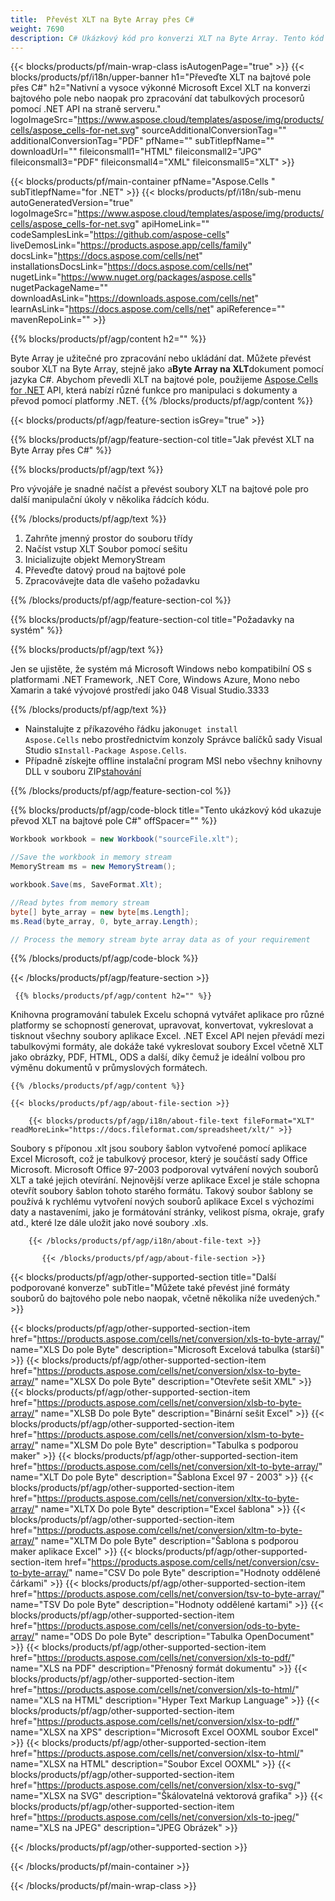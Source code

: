```yaml
---
title:  Převést XLT na Byte Array přes C#
weight: 7690
description: C# Ukázkový kód pro konverzi XLT na Byte Array. Tento kód použijte pro převod Excel XLT na Byte Array v rámci VB.NET, Asp.NET nebo jakékoli aplikace založené na .NET.
---
```

{{< blocks/products/pf/main-wrap-class isAutogenPage="true" >}}
{{< blocks/products/pf/i18n/upper-banner h1="Převeďte XLT na bajtové pole přes C#" h2="Nativní a vysoce výkonné Microsoft Excel XLT na konverzi bajtového pole nebo naopak pro zpracování dat tabulkových procesorů pomocí .NET API na straně serveru." logoImageSrc="https://www.aspose.cloud/templates/aspose/img/products/cells/aspose_cells-for-net.svg" sourceAdditionalConversionTag="" additionalConversionTag="PDF" pfName="" subTitlepfName="" downloadUrl="" fileiconsmall1="HTML" fileiconsmall2="JPG" fileiconsmall3="PDF" fileiconsmall4="XML" fileiconsmall5="XLT" >}}

{{< blocks/products/pf/main-container pfName="Aspose.Cells " subTitlepfName="for .NET" >}}
{{< blocks/products/pf/i18n/sub-menu autoGeneratedVersion="true" logoImageSrc="https://www.aspose.cloud/templates/aspose/img/products/cells/aspose_cells-for-net.svg" apiHomeLink="" codeSamplesLink="https://github.com/aspose-cells" liveDemosLink="https://products.aspose.app/cells/family" docsLink="https://docs.aspose.com/cells/net" installationsDocsLink="https://docs.aspose.com/cells/net" nugetLink="https://www.nuget.org/packages/aspose.cells" nugetPackageName="" downloadAsLink="https://downloads.aspose.com/cells/net" learnAsLink="https://docs.aspose.com/cells/net" apiReference="" mavenRepoLink="" >}}

{{% blocks/products/pf/agp/content h2="" %}}

 Byte Array je užitečné pro zpracování nebo ukládání dat. Můžete převést soubor XLT na Byte Array, stejně jako a**Byte Array na XLT**dokument pomocí jazyka C#. Abychom převedli XLT na bajtové pole, použijeme
 [Aspose.Cells for .NET](https://products.aspose.com/cells/net) 
 API, která nabízí různé funkce pro manipulaci s dokumenty a převod pomocí platformy .NET.
{{% /blocks/products/pf/agp/content %}}

{{< blocks/products/pf/agp/feature-section isGrey="true" >}}

{{% blocks/products/pf/agp/feature-section-col title="Jak převést XLT na Byte Array přes C#" %}}

{{% blocks/products/pf/agp/text %}}

 Pro vývojáře je snadné načíst a převést soubory XLT na bajtové pole pro další manipulační úkoly v několika řádcích kódu.

{{% /blocks/products/pf/agp/text %}}

1.  Zahrňte jmenný prostor do souboru třídy
1.  Načíst vstup XLT Soubor pomocí sešitu
1.  Inicializujte objekt MemoryStream
1.  Převeďte datový proud na bajtové pole
1.  Zpracovávejte data dle vašeho požadavku

{{% /blocks/products/pf/agp/feature-section-col %}}

{{% blocks/products/pf/agp/feature-section-col title="Požadavky na systém" %}}

{{% blocks/products/pf/agp/text %}}

 Jen se ujistěte, že systém má Microsoft Windows nebo kompatibilní OS s platformami .NET Framework, .NET Core, Windows Azure, Mono nebo Xamarin a také vývojové prostředí jako 048 Visual Studio.3333

{{% /blocks/products/pf/agp/text %}}

-  Nainstalujte z příkazového řádku jako<code>nuget install Aspose.Cells</code> nebo prostřednictvím konzoly Správce balíčků sady Visual Studio s<code>Install-Package Aspose.Cells</code>.
-  Případně získejte offline instalační program MSI nebo všechny knihovny DLL v souboru ZIP<a href="https://downloads.aspose.com/cells/net">stahování</a>

{{% /blocks/products/pf/agp/feature-section-col %}}

{{% blocks/products/pf/agp/code-block title="Tento ukázkový kód ukazuje převod XLT na bajtové pole C#" offSpacer="" %}}

```cs
Workbook workbook = new Workbook("sourceFile.xlt");

//Save the workbook in memory stream
MemoryStream ms = new MemoryStream();

workbook.Save(ms, SaveFormat.Xlt);

//Read bytes from memory stream
byte[] byte_array = new byte[ms.Length];
ms.Read(byte_array, 0, byte_array.Length);

// Process the memory stream byte array data as of your requirement 

```

{{% /blocks/products/pf/agp/code-block %}}

{{< /blocks/products/pf/agp/feature-section >}}

<!-- aboutfile Starts -->
      
     {{% blocks/products/pf/agp/content h2="" %}}

Knihovna programování tabulek Excelu schopná vytvářet aplikace pro různé platformy se schopností generovat, upravovat, konvertovat, vykreslovat a tisknout všechny soubory aplikace Excel. .NET Excel API nejen převádí mezi tabulkovými formáty, ale dokáže také vykreslovat soubory Excel včetně XLT jako obrázky, PDF, HTML, ODS a další, díky čemuž je ideální volbou pro výměnu dokumentů v průmyslových formátech.



    {{% /blocks/products/pf/agp/content %}}

    {{< blocks/products/pf/agp/about-file-section >}}

        {{< blocks/products/pf/agp/i18n/about-file-text fileFormat="XLT" readMoreLink="https://docs.fileformat.com/spreadsheet/xlt/" >}}
Soubory s příponou .xlt jsou soubory šablon vytvořené pomocí aplikace Excel Microsoft, což je tabulkový procesor, který je součástí sady Office Microsoft. Microsoft Office 97-2003 podporoval vytváření nových souborů XLT a také jejich otevírání. Nejnovější verze aplikace Excel je stále schopna otevřít soubory šablon tohoto starého formátu. Takový soubor šablony se používá k rychlému vytvoření nových souborů aplikace Excel s výchozími daty a nastaveními, jako je formátování stránky, velikost písma, okraje, grafy atd., které lze dále uložit jako nové soubory .xls.

        {{< /blocks/products/pf/agp/i18n/about-file-text >}}

           {{< /blocks/products/pf/agp/about-file-section >}}

<!-- aboutfile Ends -->

{{< blocks/products/pf/agp/other-supported-section title="Další podporované konverze" subTitle="Můžete také převést jiné formáty souborů do bajtového pole nebo naopak, včetně několika níže uvedených." >}}

{{< blocks/products/pf/agp/other-supported-section-item href="https://products.aspose.com/cells/net/conversion/xls-to-byte-array/" name="XLS Do pole Byte" description="Microsoft Excelová tabulka (starší)" >}} {{< blocks/products/pf/agp/other-supported-section-item href="https://products.aspose.com/cells/net/conversion/xlsx-to-byte-array/" name="XLSX Do pole Byte" description="Otevřete sešit XML" >}} {{< blocks/products/pf/agp/other-supported-section-item href="https://products.aspose.com/cells/net/conversion/xlsb-to-byte-array/" name="XLSB Do pole Byte" description="Binární sešit Excel" >}} {{< blocks/products/pf/agp/other-supported-section-item href="https://products.aspose.com/cells/net/conversion/xlsm-to-byte-array/" name="XLSM Do pole Byte" description="Tabulka s podporou maker" >}} {{< blocks/products/pf/agp/other-supported-section-item href="https://products.aspose.com/cells/net/conversion/xlt-to-byte-array/" name="XLT Do pole Byte" description="Šablona Excel 97 - 2003" >}} {{< blocks/products/pf/agp/other-supported-section-item href="https://products.aspose.com/cells/net/conversion/xltx-to-byte-array/" name="XLTX Do pole Byte" description="Excel šablona" >}} {{< blocks/products/pf/agp/other-supported-section-item href="https://products.aspose.com/cells/net/conversion/xltm-to-byte-array/" name="XLTM Do pole Byte" description="Šablona s podporou maker aplikace Excel" >}} {{< blocks/products/pf/agp/other-supported-section-item href="https://products.aspose.com/cells/net/conversion/csv-to-byte-array/" name="CSV Do pole Byte" description="Hodnoty oddělené čárkami" >}} {{< blocks/products/pf/agp/other-supported-section-item href="https://products.aspose.com/cells/net/conversion/tsv-to-byte-array/" name="TSV Do pole Byte" description="Hodnoty oddělené kartami" >}} {{< blocks/products/pf/agp/other-supported-section-item href="https://products.aspose.com/cells/net/conversion/ods-to-byte-array/" name="ODS Do pole Byte" description="Tabulka OpenDocument" >}} {{< blocks/products/pf/agp/other-supported-section-item href="https://products.aspose.com/cells/net/conversion/xls-to-pdf/" name="XLS na PDF" description="Přenosný formát dokumentu" >}} {{< blocks/products/pf/agp/other-supported-section-item href="https://products.aspose.com/cells/net/conversion/xls-to-html/" name="XLS na HTML" description="Hyper Text Markup Language" >}} {{< blocks/products/pf/agp/other-supported-section-item href="https://products.aspose.com/cells/net/conversion/xlsx-to-pdf/" name="XLSX na XPS" description="Microsoft Excel OOXML soubor Excel" >}} {{< blocks/products/pf/agp/other-supported-section-item href="https://products.aspose.com/cells/net/conversion/xlsx-to-html/" name="XLSX na HTML" description="Soubor Excel OOXML" >}} {{< blocks/products/pf/agp/other-supported-section-item href="https://products.aspose.com/cells/net/conversion/xlsx-to-svg/" name="XLSX na SVG" description="Škálovatelná vektorová grafika" >}} {{< blocks/products/pf/agp/other-supported-section-item href="https://products.aspose.com/cells/net/conversion/xls-to-jpeg/" name="XLS na JPEG" description="JPEG Obrázek" >}} 

{{< /blocks/products/pf/agp/other-supported-section >}}

{{< /blocks/products/pf/main-container >}}
    
{{< /blocks/products/pf/main-wrap-class >}}
